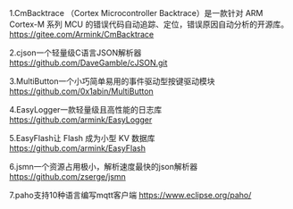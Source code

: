 1.CmBacktrace （Cortex Microcontroller Backtrace）是一款针对 ARM Cortex-M 系列 MCU 的错误代码自动追踪、定位，错误原因自动分析的开源库。
https://gitee.com/Armink/CmBacktrace

2.cjson一个轻量级C语言JSON解析器
https://github.com/DaveGamble/cJSON.git

3.MultiButton一个小巧简单易用的事件驱动型按键驱动模块
https://github.com/0x1abin/MultiButton

4.EasyLogger一款轻量级且高性能的日志库
https://github.com/armink/EasyLogger

5.EasyFlash让 Flash 成为小型 KV 数据库
https://github.com/armink/EasyFlash


6.jsmn一个资源占用极小，解析速度最快的json解析器
https://github.com/zserge/jsmn

7.paho支持10种语言编写mqtt客户端
https://www.eclipse.org/paho/
